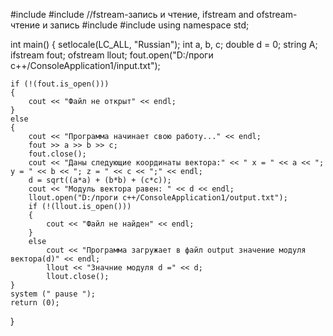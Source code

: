 #include <iostream>
#include <fstream>//fstream-запись и чтение, ifstream and ofstream- чтение и запись
#include <cmath>
#include <string>
using namespace std;

int main()
{
	setlocale(LC_ALL, "Russian");
	int a, b, c;
	double d = 0;
	string A;
	ifstream fout;
	ofstream llout;
	fout.open("D:/проги с++/ConsoleApplication1/input.txt");

	if (!(fout.is_open()))
	{	
		cout << "Файл не открыт" << endl;
	}
	else
	{
		cout << "Программа начинает свою работу..." << endl;
		fout >> a >> b >> c;
		fout.close();
		cout << "Даны следующие координаты вектора:" << " x = " << a << "; y = " << b << "; z = " << c << ";" << endl;	
		d = sqrt((a*a) + (b*b) + (c*c));
		cout << "Модуль вектора равен: " << d << endl;
		llout.open("D:/проги с++/ConsoleApplication1/output.txt");
		if (!(llout.is_open()))
		{
			cout << "Файл не найден" << endl;
		}
		else
			cout << "Программа загружает в файл output значение модуля вектора(d)" << endl;
			llout << "Значние модуля d =" << d;
			llout.close();
	}
	system (" pause ");
	return (0);
}
